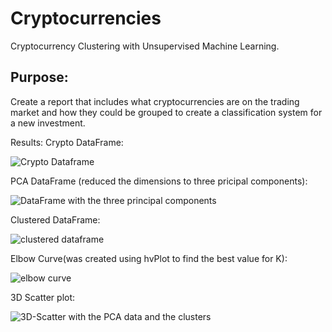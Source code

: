 # Cryptocurrencies
Cryptocurrency Clustering with Unsupervised Machine Learning.

## Purpose:
Create a report that includes what cryptocurrencies are on the trading market and how they could be grouped to create a classification system for a new investment. 

Results:
Crypto DataFrame:


![Crypto Dataframe](https://user-images.githubusercontent.com/74462990/136734373-f90da3ed-6aef-4564-ba0a-1aab26bd40ac.jpg)



PCA DataFrame (reduced the dimensions to three pricipal components):




![DataFrame with the three principal components](https://user-images.githubusercontent.com/74462990/136734385-23e936ee-b14a-4ae6-8041-e390ded65a9b.jpg)


Clustered DataFrame:

![clustered dataframe](https://user-images.githubusercontent.com/74462990/136734396-b604d5e9-585e-429f-95ff-93345344fa58.jpg)


Elbow Curve(was created using hvPlot to find the best value for K):


![elbow curve](https://user-images.githubusercontent.com/74462990/136734410-e1ba2d1a-b37b-4aaf-9ec8-de816c9c5542.jpg)


3D Scatter plot:


![3D-Scatter with the PCA data and the clusters](https://user-images.githubusercontent.com/74462990/136734438-0f34853f-986e-4a10-bb05-04a540cb1baf.jpg)

